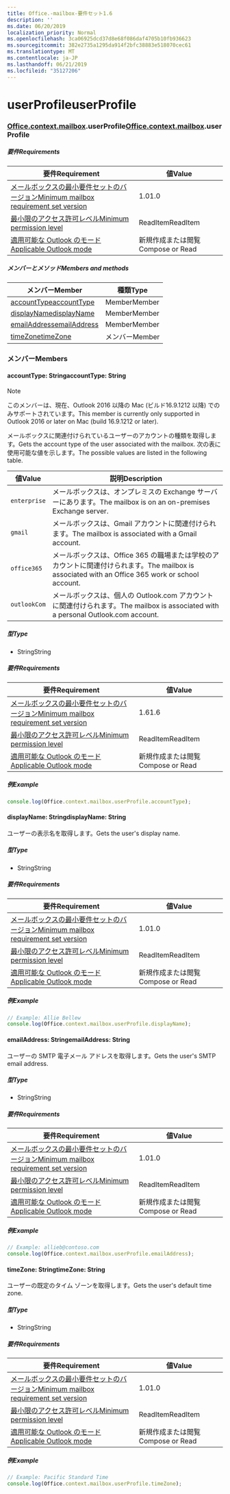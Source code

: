 ```yaml
---
title: Office.-mailbox-要件セット1.6
description: ''
ms.date: 06/20/2019
localization_priority: Normal
ms.openlocfilehash: 3ca06925dcd37d8e68f086daf4705b10fb936623
ms.sourcegitcommit: 382e2735a1295da914f2bfc38883e518070cec61
ms.translationtype: MT
ms.contentlocale: ja-JP
ms.lasthandoff: 06/21/2019
ms.locfileid: "35127206"
---
```

# <a name="userprofile"></a><span data-ttu-id="3228c-102">userProfile</span><span class="sxs-lookup"><span data-stu-id="3228c-102">userProfile</span></span>

### <a name="officeofficemdcontextofficecontextmdmailboxofficecontextmailboxmduserprofile"></a><span data-ttu-id="3228c-103">[Office](Office.md)[.context](Office.context.md)[.mailbox](Office.context.mailbox.md).userProfile</span><span class="sxs-lookup"><span data-stu-id="3228c-103">[Office](Office.md)[.context](Office.context.md)[.mailbox](Office.context.mailbox.md).userProfile</span></span>

##### <a name="requirements"></a><span data-ttu-id="3228c-104">要件</span><span class="sxs-lookup"><span data-stu-id="3228c-104">Requirements</span></span>

|<span data-ttu-id="3228c-105">要件</span><span class="sxs-lookup"><span data-stu-id="3228c-105">Requirement</span></span>| <span data-ttu-id="3228c-106">値</span><span class="sxs-lookup"><span data-stu-id="3228c-106">Value</span></span>|
|---|---|
|[<span data-ttu-id="3228c-107">メールボックスの最小要件セットのバージョン</span><span class="sxs-lookup"><span data-stu-id="3228c-107">Minimum mailbox requirement set version</span></span>](/office/dev/add-ins/reference/requirement-sets/outlook-api-requirement-sets)| <span data-ttu-id="3228c-108">1.0</span><span class="sxs-lookup"><span data-stu-id="3228c-108">1.0</span></span>|
|[<span data-ttu-id="3228c-109">最小限のアクセス許可レベル</span><span class="sxs-lookup"><span data-stu-id="3228c-109">Minimum permission level</span></span>](/outlook/add-ins/understanding-outlook-add-in-permissions)| <span data-ttu-id="3228c-110">ReadItem</span><span class="sxs-lookup"><span data-stu-id="3228c-110">ReadItem</span></span>|
|[<span data-ttu-id="3228c-111">適用可能な Outlook のモード</span><span class="sxs-lookup"><span data-stu-id="3228c-111">Applicable Outlook mode</span></span>](/outlook/add-ins/#extension-points)| <span data-ttu-id="3228c-112">新規作成または閲覧</span><span class="sxs-lookup"><span data-stu-id="3228c-112">Compose or Read</span></span>|

##### <a name="members-and-methods"></a><span data-ttu-id="3228c-113">メンバーとメソッド</span><span class="sxs-lookup"><span data-stu-id="3228c-113">Members and methods</span></span>

| <span data-ttu-id="3228c-114">メンバー</span><span class="sxs-lookup"><span data-stu-id="3228c-114">Member</span></span> | <span data-ttu-id="3228c-115">種類</span><span class="sxs-lookup"><span data-stu-id="3228c-115">Type</span></span> |
|--------|------|
| [<span data-ttu-id="3228c-116">accountType</span><span class="sxs-lookup"><span data-stu-id="3228c-116">accountType</span></span>](#accounttype-string) | <span data-ttu-id="3228c-117">Member</span><span class="sxs-lookup"><span data-stu-id="3228c-117">Member</span></span> |
| [<span data-ttu-id="3228c-118">displayName</span><span class="sxs-lookup"><span data-stu-id="3228c-118">displayName</span></span>](#displayname-string) | <span data-ttu-id="3228c-119">Member</span><span class="sxs-lookup"><span data-stu-id="3228c-119">Member</span></span> |
| [<span data-ttu-id="3228c-120">emailAddress</span><span class="sxs-lookup"><span data-stu-id="3228c-120">emailAddress</span></span>](#emailaddress-string) | <span data-ttu-id="3228c-121">Member</span><span class="sxs-lookup"><span data-stu-id="3228c-121">Member</span></span> |
| [<span data-ttu-id="3228c-122">timeZone</span><span class="sxs-lookup"><span data-stu-id="3228c-122">timeZone</span></span>](#timezone-string) | <span data-ttu-id="3228c-123">メンバー</span><span class="sxs-lookup"><span data-stu-id="3228c-123">Member</span></span> |

### <a name="members"></a><span data-ttu-id="3228c-124">メンバー</span><span class="sxs-lookup"><span data-stu-id="3228c-124">Members</span></span>

#### <a name="accounttype-string"></a><span data-ttu-id="3228c-125">accountType: String</span><span class="sxs-lookup"><span data-stu-id="3228c-125">accountType: String</span></span>

> [!NOTE]
> <span data-ttu-id="3228c-126">このメンバーは、現在、Outlook 2016 以降の Mac (ビルド16.9.1212 以降) でのみサポートされています。</span><span class="sxs-lookup"><span data-stu-id="3228c-126">This member is currently only supported in Outlook 2016 or later on Mac (build 16.9.1212 or later).</span></span>

<span data-ttu-id="3228c-127">メールボックスに関連付けられているユーザーのアカウントの種類を取得します。</span><span class="sxs-lookup"><span data-stu-id="3228c-127">Gets the account type of the user associated with the mailbox.</span></span> <span data-ttu-id="3228c-128">次の表に使用可能な値を示します。</span><span class="sxs-lookup"><span data-stu-id="3228c-128">The possible values are listed in the following table.</span></span>

| <span data-ttu-id="3228c-129">値</span><span class="sxs-lookup"><span data-stu-id="3228c-129">Value</span></span> | <span data-ttu-id="3228c-130">説明</span><span class="sxs-lookup"><span data-stu-id="3228c-130">Description</span></span> |
|-------|-------------|
| `enterprise` | <span data-ttu-id="3228c-131">メールボックスは、オンプレミスの Exchange サーバーにあります。</span><span class="sxs-lookup"><span data-stu-id="3228c-131">The mailbox is on an on-premises Exchange server.</span></span> |
| `gmail` | <span data-ttu-id="3228c-132">メールボックスは、Gmail アカウントに関連付けられます。</span><span class="sxs-lookup"><span data-stu-id="3228c-132">The mailbox is associated with a Gmail account.</span></span> |
| `office365` | <span data-ttu-id="3228c-133">メールボックスは、Office 365 の職場または学校のアカウントに関連付けられます。</span><span class="sxs-lookup"><span data-stu-id="3228c-133">The mailbox is associated with an Office 365 work or school account.</span></span> |
| `outlookCom` | <span data-ttu-id="3228c-134">メールボックスは、個人の Outlook.com アカウントに関連付けられます。</span><span class="sxs-lookup"><span data-stu-id="3228c-134">The mailbox is associated with a personal Outlook.com account.</span></span> |

##### <a name="type"></a><span data-ttu-id="3228c-135">型</span><span class="sxs-lookup"><span data-stu-id="3228c-135">Type</span></span>

*   <span data-ttu-id="3228c-136">String</span><span class="sxs-lookup"><span data-stu-id="3228c-136">String</span></span>

##### <a name="requirements"></a><span data-ttu-id="3228c-137">要件</span><span class="sxs-lookup"><span data-stu-id="3228c-137">Requirements</span></span>

|<span data-ttu-id="3228c-138">要件</span><span class="sxs-lookup"><span data-stu-id="3228c-138">Requirement</span></span>| <span data-ttu-id="3228c-139">値</span><span class="sxs-lookup"><span data-stu-id="3228c-139">Value</span></span>|
|---|---|
|[<span data-ttu-id="3228c-140">メールボックスの最小要件セットのバージョン</span><span class="sxs-lookup"><span data-stu-id="3228c-140">Minimum mailbox requirement set version</span></span>](/office/dev/add-ins/reference/requirement-sets/outlook-api-requirement-sets)| <span data-ttu-id="3228c-141">1.6</span><span class="sxs-lookup"><span data-stu-id="3228c-141">1.6</span></span> |
|[<span data-ttu-id="3228c-142">最小限のアクセス許可レベル</span><span class="sxs-lookup"><span data-stu-id="3228c-142">Minimum permission level</span></span>](/outlook/add-ins/understanding-outlook-add-in-permissions)| <span data-ttu-id="3228c-143">ReadItem</span><span class="sxs-lookup"><span data-stu-id="3228c-143">ReadItem</span></span>|
|[<span data-ttu-id="3228c-144">適用可能な Outlook のモード</span><span class="sxs-lookup"><span data-stu-id="3228c-144">Applicable Outlook mode</span></span>](/outlook/add-ins/#extension-points)| <span data-ttu-id="3228c-145">新規作成または閲覧</span><span class="sxs-lookup"><span data-stu-id="3228c-145">Compose or Read</span></span>|

##### <a name="example"></a><span data-ttu-id="3228c-146">例</span><span class="sxs-lookup"><span data-stu-id="3228c-146">Example</span></span>

```javascript
console.log(Office.context.mailbox.userProfile.accountType);
```

#### <a name="displayname-string"></a><span data-ttu-id="3228c-147">displayName: String</span><span class="sxs-lookup"><span data-stu-id="3228c-147">displayName: String</span></span>

<span data-ttu-id="3228c-148">ユーザーの表示名を取得します。</span><span class="sxs-lookup"><span data-stu-id="3228c-148">Gets the user's display name.</span></span>

##### <a name="type"></a><span data-ttu-id="3228c-149">型</span><span class="sxs-lookup"><span data-stu-id="3228c-149">Type</span></span>

*   <span data-ttu-id="3228c-150">String</span><span class="sxs-lookup"><span data-stu-id="3228c-150">String</span></span>

##### <a name="requirements"></a><span data-ttu-id="3228c-151">要件</span><span class="sxs-lookup"><span data-stu-id="3228c-151">Requirements</span></span>

|<span data-ttu-id="3228c-152">要件</span><span class="sxs-lookup"><span data-stu-id="3228c-152">Requirement</span></span>| <span data-ttu-id="3228c-153">値</span><span class="sxs-lookup"><span data-stu-id="3228c-153">Value</span></span>|
|---|---|
|[<span data-ttu-id="3228c-154">メールボックスの最小要件セットのバージョン</span><span class="sxs-lookup"><span data-stu-id="3228c-154">Minimum mailbox requirement set version</span></span>](/office/dev/add-ins/reference/requirement-sets/outlook-api-requirement-sets)| <span data-ttu-id="3228c-155">1.0</span><span class="sxs-lookup"><span data-stu-id="3228c-155">1.0</span></span>|
|[<span data-ttu-id="3228c-156">最小限のアクセス許可レベル</span><span class="sxs-lookup"><span data-stu-id="3228c-156">Minimum permission level</span></span>](/outlook/add-ins/understanding-outlook-add-in-permissions)| <span data-ttu-id="3228c-157">ReadItem</span><span class="sxs-lookup"><span data-stu-id="3228c-157">ReadItem</span></span>|
|[<span data-ttu-id="3228c-158">適用可能な Outlook のモード</span><span class="sxs-lookup"><span data-stu-id="3228c-158">Applicable Outlook mode</span></span>](/outlook/add-ins/#extension-points)| <span data-ttu-id="3228c-159">新規作成または閲覧</span><span class="sxs-lookup"><span data-stu-id="3228c-159">Compose or Read</span></span>|

##### <a name="example"></a><span data-ttu-id="3228c-160">例</span><span class="sxs-lookup"><span data-stu-id="3228c-160">Example</span></span>

```javascript
// Example: Allie Bellew
console.log(Office.context.mailbox.userProfile.displayName);
```

#### <a name="emailaddress-string"></a><span data-ttu-id="3228c-161">emailAddress: String</span><span class="sxs-lookup"><span data-stu-id="3228c-161">emailAddress: String</span></span>

<span data-ttu-id="3228c-162">ユーザーの SMTP 電子メール アドレスを取得します。</span><span class="sxs-lookup"><span data-stu-id="3228c-162">Gets the user's SMTP email address.</span></span>

##### <a name="type"></a><span data-ttu-id="3228c-163">型</span><span class="sxs-lookup"><span data-stu-id="3228c-163">Type</span></span>

*   <span data-ttu-id="3228c-164">String</span><span class="sxs-lookup"><span data-stu-id="3228c-164">String</span></span>

##### <a name="requirements"></a><span data-ttu-id="3228c-165">要件</span><span class="sxs-lookup"><span data-stu-id="3228c-165">Requirements</span></span>

|<span data-ttu-id="3228c-166">要件</span><span class="sxs-lookup"><span data-stu-id="3228c-166">Requirement</span></span>| <span data-ttu-id="3228c-167">値</span><span class="sxs-lookup"><span data-stu-id="3228c-167">Value</span></span>|
|---|---|
|[<span data-ttu-id="3228c-168">メールボックスの最小要件セットのバージョン</span><span class="sxs-lookup"><span data-stu-id="3228c-168">Minimum mailbox requirement set version</span></span>](/office/dev/add-ins/reference/requirement-sets/outlook-api-requirement-sets)| <span data-ttu-id="3228c-169">1.0</span><span class="sxs-lookup"><span data-stu-id="3228c-169">1.0</span></span>|
|[<span data-ttu-id="3228c-170">最小限のアクセス許可レベル</span><span class="sxs-lookup"><span data-stu-id="3228c-170">Minimum permission level</span></span>](/outlook/add-ins/understanding-outlook-add-in-permissions)| <span data-ttu-id="3228c-171">ReadItem</span><span class="sxs-lookup"><span data-stu-id="3228c-171">ReadItem</span></span>|
|[<span data-ttu-id="3228c-172">適用可能な Outlook のモード</span><span class="sxs-lookup"><span data-stu-id="3228c-172">Applicable Outlook mode</span></span>](/outlook/add-ins/#extension-points)| <span data-ttu-id="3228c-173">新規作成または閲覧</span><span class="sxs-lookup"><span data-stu-id="3228c-173">Compose or Read</span></span>|

##### <a name="example"></a><span data-ttu-id="3228c-174">例</span><span class="sxs-lookup"><span data-stu-id="3228c-174">Example</span></span>

```javascript
// Example: allieb@contoso.com
console.log(Office.context.mailbox.userProfile.emailAddress);
```

#### <a name="timezone-string"></a><span data-ttu-id="3228c-175">timeZone: String</span><span class="sxs-lookup"><span data-stu-id="3228c-175">timeZone: String</span></span>

<span data-ttu-id="3228c-176">ユーザーの既定のタイム ゾーンを取得します。</span><span class="sxs-lookup"><span data-stu-id="3228c-176">Gets the user's default time zone.</span></span>

##### <a name="type"></a><span data-ttu-id="3228c-177">型</span><span class="sxs-lookup"><span data-stu-id="3228c-177">Type</span></span>

*   <span data-ttu-id="3228c-178">String</span><span class="sxs-lookup"><span data-stu-id="3228c-178">String</span></span>

##### <a name="requirements"></a><span data-ttu-id="3228c-179">要件</span><span class="sxs-lookup"><span data-stu-id="3228c-179">Requirements</span></span>

|<span data-ttu-id="3228c-180">要件</span><span class="sxs-lookup"><span data-stu-id="3228c-180">Requirement</span></span>| <span data-ttu-id="3228c-181">値</span><span class="sxs-lookup"><span data-stu-id="3228c-181">Value</span></span>|
|---|---|
|[<span data-ttu-id="3228c-182">メールボックスの最小要件セットのバージョン</span><span class="sxs-lookup"><span data-stu-id="3228c-182">Minimum mailbox requirement set version</span></span>](/office/dev/add-ins/reference/requirement-sets/outlook-api-requirement-sets)| <span data-ttu-id="3228c-183">1.0</span><span class="sxs-lookup"><span data-stu-id="3228c-183">1.0</span></span>|
|[<span data-ttu-id="3228c-184">最小限のアクセス許可レベル</span><span class="sxs-lookup"><span data-stu-id="3228c-184">Minimum permission level</span></span>](/outlook/add-ins/understanding-outlook-add-in-permissions)| <span data-ttu-id="3228c-185">ReadItem</span><span class="sxs-lookup"><span data-stu-id="3228c-185">ReadItem</span></span>|
|[<span data-ttu-id="3228c-186">適用可能な Outlook のモード</span><span class="sxs-lookup"><span data-stu-id="3228c-186">Applicable Outlook mode</span></span>](/outlook/add-ins/#extension-points)| <span data-ttu-id="3228c-187">新規作成または閲覧</span><span class="sxs-lookup"><span data-stu-id="3228c-187">Compose or Read</span></span>|

##### <a name="example"></a><span data-ttu-id="3228c-188">例</span><span class="sxs-lookup"><span data-stu-id="3228c-188">Example</span></span>

```javascript
// Example: Pacific Standard Time
console.log(Office.context.mailbox.userProfile.timeZone);
```
